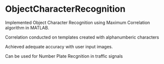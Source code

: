 # ObjectCharacterRecognition
Implemented Object Character Recognition using Maximum Correlation algorithm in MATLAB.

Correlation conducted on templates created with alphanumberic characters


Achieved adequate accuracy with user input images.


Can be used for Number Plate Recgnition in traffic signals
